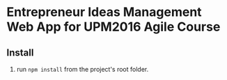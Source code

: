 # Entrepreneur Ideas Management Web App for UPM2016 Agile Course

## Install

1. run `npm install` from the project's root folder.

